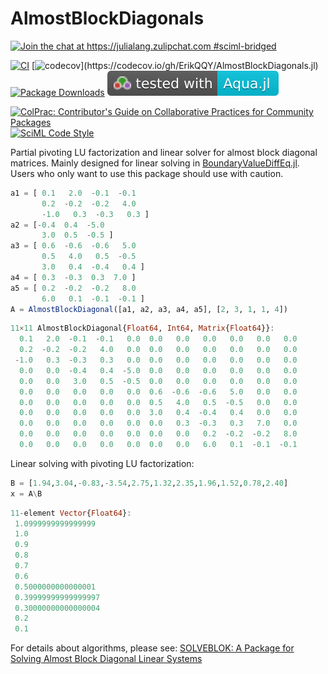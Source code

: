 # AlmostBlockDiagonals

[![Join the chat at https://julialang.zulipchat.com #sciml-bridged](https://img.shields.io/static/v1?label=Zulip&message=chat&color=9558b2&labelColor=389826)](https://julialang.zulipchat.com/#narrow/stream/279055-sciml-bridged)

[![CI](https://github.com/ErikQQY/AlmostBlockDiagonals.jl/actions/workflows/CI.yml/badge.svg)](https://github.com/ErikQQY/AlmostBlockDiagonals.jl/actions/workflows/CI.yml)
[![codecov](https://codecov.io/gh/ErikQQY/AlmostBlockDiagonals.jl/branch/main/graph/badge.svg?)](https://codecov.io/gh/ErikQQY/AlmostBlockDiagonals.jl)
[![Package Downloads](https://shields.io/endpoint?url=https://pkgs.genieframework.com/api/v1/badge/AlmostBlockDiagonals)](https://pkgs.genieframework.com?packages=AlmostBlockDiagonals)
[![Aqua QA](https://raw.githubusercontent.com/JuliaTesting/Aqua.jl/master/badge.svg)](https://github.com/JuliaTesting/Aqua.jl)

[![ColPrac: Contributor's Guide on Collaborative Practices for Community Packages](https://img.shields.io/badge/ColPrac-Contributor%27s%20Guide-blueviolet)](https://github.com/SciML/ColPrac)
[![SciML Code Style](https://img.shields.io/static/v1?label=code%20style&message=SciML&color=9558b2&labelColor=389826)](https://github.com/SciML/SciMLStyle)

Partial pivoting LU factorization and linear solver for almost block diagonal matrices. Mainly designed for linear solving in [BoundaryValueDiffEq.jl](https://github.com/SciML/BoundaryValueDiffEq.jl). Users who only want to use this package should use with caution. 

```julia
a1 = [ 0.1   2.0  -0.1  -0.1
       0.2  -0.2  -0.2   4.0
       -1.0   0.3  -0.3   0.3 ]
a2 = [-0.4  0.4  -5.0
       3.0  0.5  -0.5 ]
a3 = [ 0.6  -0.6  -0.6   5.0
       0.5   4.0   0.5  -0.5
       3.0   0.4  -0.4   0.4 ]
a4 = [ 0.3  -0.3  0.3  7.0 ]
a5 = [ 0.2  -0.2  -0.2   8.0
       6.0   0.1  -0.1  -0.1 ]
A = AlmostBlockDiagonal([a1, a2, a3, a4, a5], [2, 3, 1, 1, 4])
```

```julia
11×11 AlmostBlockDiagonal{Float64, Int64, Matrix{Float64}}:
  0.1   2.0  -0.1  -0.1   0.0  0.0   0.0   0.0   0.0   0.0   0.0
  0.2  -0.2  -0.2   4.0   0.0  0.0   0.0   0.0   0.0   0.0   0.0
 -1.0   0.3  -0.3   0.3   0.0  0.0   0.0   0.0   0.0   0.0   0.0
  0.0   0.0  -0.4   0.4  -5.0  0.0   0.0   0.0   0.0   0.0   0.0
  0.0   0.0   3.0   0.5  -0.5  0.0   0.0   0.0   0.0   0.0   0.0
  0.0   0.0   0.0   0.0   0.0  0.6  -0.6  -0.6   5.0   0.0   0.0
  0.0   0.0   0.0   0.0   0.0  0.5   4.0   0.5  -0.5   0.0   0.0
  0.0   0.0   0.0   0.0   0.0  3.0   0.4  -0.4   0.4   0.0   0.0
  0.0   0.0   0.0   0.0   0.0  0.0   0.3  -0.3   0.3   7.0   0.0
  0.0   0.0   0.0   0.0   0.0  0.0   0.0   0.2  -0.2  -0.2   8.0
  0.0   0.0   0.0   0.0   0.0  0.0   0.0   6.0   0.1  -0.1  -0.1
```

Linear solving with pivoting LU factorization:

```julia
B = [1.94,3.04,-0.83,-3.54,2.75,1.32,2.35,1.96,1.52,0.78,2.40]
x = A\B
```

```julia
11-element Vector{Float64}:
 1.0999999999999999
 1.0
 0.9
 0.8
 0.7
 0.6
 0.5000000000000001
 0.39999999999999997
 0.30000000000000004
 0.2
 0.1
```

For details about algorithms, please see:
[SOLVEBLOK: A Package for Solving Almost Block Diagonal Linear Systems](https://dl.acm.org/doi/pdf/10.1145/355873.355880)